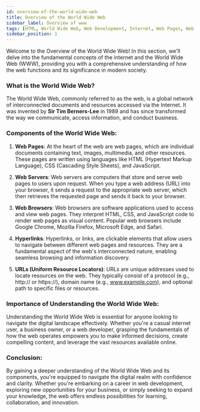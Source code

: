 ```yaml
---
id: overview-of-the-world-wide-web
title: Overview of the World Wide Web
sidebar_label: Overview of www
tags: [HTML, World Wide Web, Web Development, Internet, Web Pages, Web Servers, Web Browsers, Hyperlinks, URLs]
sidebar_position: 1
---
```



Welcome to the Overview of the World Wide Web! In this section, we'll delve into the fundamental concepts of the internet and the World Wide Web (WWW), providing you with a comprehensive understanding of how the web functions and its significance in modern society.

### What is the World Wide Web?

The World Wide Web, commonly referred to as the web, is a global network of interconnected documents and resources accessed via the Internet. It was invented by **Sir Tim Berners-Lee** in 1989 and has since transformed the way we communicate, access information, and conduct business.

### Components of the World Wide Web:

1. **Web Pages**: At the heart of the web are web pages, which are individual documents containing text, images, multimedia, and other resources. These pages are written using languages like HTML (Hypertext Markup Language), CSS (Cascading Style Sheets), and JavaScript.

2. **Web Servers**: Web servers are computers that store and serve web pages to users upon request. When you type a web address (URL) into your browser, it sends a request to the appropriate web server, which then retrieves the requested page and sends it back to your browser.

3. **Web Browsers**: Web browsers are software applications used to access and view web pages. They interpret HTML, CSS, and JavaScript code to render web pages as visual content. Popular web browsers include Google Chrome, Mozilla Firefox, Microsoft Edge, and Safari.

4. **Hyperlinks**: Hyperlinks, or links, are clickable elements that allow users to navigate between different web pages and resources. They are a fundamental aspect of the web's interconnected nature, enabling seamless browsing and information discovery.

5. **URLs (Uniform Resource Locators)**: URLs are unique addresses used to locate resources on the web. They typically consist of a protocol (e.g., http:// or https://), domain name (e.g., www.example.com), and optional path to specific files or resources.

### Importance of Understanding the World Wide Web:

Understanding the World Wide Web is essential for anyone looking to navigate the digital landscape effectively. Whether you're a casual internet user, a business owner, or a web developer, grasping the fundamentals of how the web operates empowers you to make informed decisions, create compelling content, and leverage the vast resources available online.

### Conclusion:

By gaining a deeper understanding of the World Wide Web and its components, you're equipped to navigate the digital realm with confidence and clarity. Whether you're embarking on a career in web development, exploring new opportunities for your business, or simply seeking to expand your knowledge, the web offers endless possibilities for learning, collaboration, and innovation.
